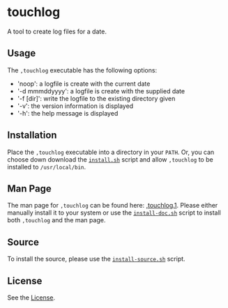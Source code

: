 # touchlog

A tool to create log files for a date.

## Usage

The `,touchlog` executable has the following options:

- 'noop': a logfile is create with the current date
- '-d mmmddyyyy': a logfile is create with the supplied date
- '-f [dir]': write the logfile to the existing directory given
- '-v': the version information is displayed
- '-h': the help message is displayed

## Installation

Place the `,touchlog` executable into a directory in your `PATH`. Or, you can choose down download the [`install.sh`](./src/install.sh) script and allow `,touchlog` to be installed to `/usr/local/bin`.

## Man Page

The man page for `,touchlog` can be found here: [,touchlog.1](docs/,touchlog.1.md). Please either manually install it to your system or use the [`install-doc.sh`](./src/install-doc.sh) script to install both `,touchlog` and the man page.

## Source

To install the source, please use the [`install-source.sh`](./src/install-source.sh) script.

## License

See the [License](LICENSE).

